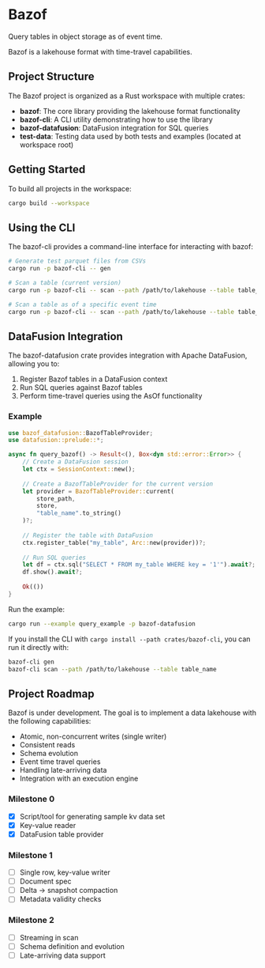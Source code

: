 # Bazof

Query tables in object storage as of event time.

Bazof is a lakehouse format with time-travel capabilities.

## Project Structure

The Bazof project is organized as a Rust workspace with multiple crates:

- **bazof**: The core library providing the lakehouse format functionality
- **bazof-cli**: A CLI utility demonstrating how to use the library
- **bazof-datafusion**: DataFusion integration for SQL queries
- **test-data**: Testing data used by both tests and examples (located at workspace root)

## Getting Started

To build all projects in the workspace:

```bash
cargo build --workspace
```

## Using the CLI

The bazof-cli provides a command-line interface for interacting with bazof:

```bash
# Generate test parquet files from CSVs
cargo run -p bazof-cli -- gen

# Scan a table (current version)
cargo run -p bazof-cli -- scan --path /path/to/lakehouse --table table_name

# Scan a table as of a specific event time
cargo run -p bazof-cli -- scan --path /path/to/lakehouse --table table_name --as-of "2024-03-15T14:30:00"
```

## DataFusion Integration

The bazof-datafusion crate provides integration with Apache DataFusion, allowing you to:

1. Register Bazof tables in a DataFusion context
2. Run SQL queries against Bazof tables
3. Perform time-travel queries using the AsOf functionality

### Example

```rust
use bazof_datafusion::BazofTableProvider;
use datafusion::prelude::*;

async fn query_bazof() -> Result<(), Box<dyn std::error::Error>> {
    // Create a DataFusion session
    let ctx = SessionContext::new();
    
    // Create a BazofTableProvider for the current version
    let provider = BazofTableProvider::current(
        store_path, 
        store, 
        "table_name".to_string()
    )?;
    
    // Register the table with DataFusion
    ctx.register_table("my_table", Arc::new(provider))?;
    
    // Run SQL queries
    let df = ctx.sql("SELECT * FROM my_table WHERE key = '1'").await?;
    df.show().await?;
    
    Ok(())
}
```

Run the example:

```bash
cargo run --example query_example -p bazof-datafusion
```

If you install the CLI with `cargo install --path crates/bazof-cli`, you can run it directly with:

```bash
bazof-cli gen
bazof-cli scan --path /path/to/lakehouse --table table_name
```

## Project Roadmap

Bazof is under development. The goal is to implement a data lakehouse with the following capabilities:

* Atomic, non-concurrent writes (single writer)
* Consistent reads
* Schema evolution
* Event time travel queries 
* Handling late-arriving data
* Integration with an execution engine

### Milestone 0

- [x] Script/tool for generating sample kv data set
- [x] Key-value reader
- [x] DataFusion table provider

### Milestone 1

 - [ ] Single row, key-value writer
 - [ ] Document spec
 - [ ] Delta -> snapshot compaction
 - [ ] Metadata validity checks

### Milestone 2
- [ ] Streaming in scan
- [ ] Schema definition and evolution
- [ ] Late-arriving data support